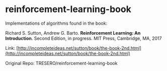 reinforcement-learning-book
=============================

Implementations of algorithms found in the book:

Richard S. Sutton, Andrew G. Barto. **Reinforcement Learning: An Introduction**. Second Edition, in progress. MIT Press, Cambridge, MA, 2017

Link: [http://incompleteideas.net/sutton/book/the-book-2nd.html](http://incompleteideas.net/sutton/book/the-book-2nd.html)

Original Repo: TRESERO/reinforcement-learning-book
